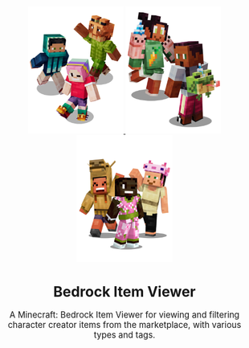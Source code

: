 <p align="center">
   <a href="https://github.com/BehaviorPack/Bedrock-Item-Viewer">
      <span style="display: inline-block;">
         <img src="https://github.com/BehaviorPack/Bedrock-Item-Viewer/blob/main/marketplace/artpiece1.png" width="190" height="253">
      </span>
      <span style="display: inline-block;">
         <img src="https://github.com/BehaviorPack/Bedrock-Item-Viewer/blob/main/marketplace/artpiece3.png" width="190" height="253">
      </span>
      <span style="display: inline-block;">
         <img src="https://github.com/BehaviorPack/Bedrock-Item-Viewer/blob/main/marketplace/artpiece2.png" width="190" height="253">
      </span>
   </a>
  <div align="center">
   <h1>Bedrock Item Viewer</h1>
   <p style="font-size: 1.2em;">
      A Minecraft: Bedrock Item Viewer for viewing and filtering character creator items from the marketplace, with various types and tags.
   </p>
</div>
